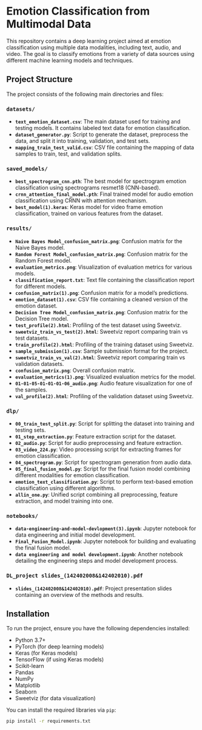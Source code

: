 # Emotion Classification from Multimodal Data

This repository contains a deep learning project aimed at emotion classification using multiple data modalities, including text, audio, and video. The goal is to classify emotions from a variety of data sources using different machine learning models and techniques.

## Project Structure

The project consists of the following main directories and files:

### `datasets/`
- **`text_emotion_dataset.csv`**: The main dataset used for training and testing models. It contains labeled text data for emotion classification.
- **`dataset_generator.py`**: Script to generate the dataset, preprocess the data, and split it into training, validation, and test sets.
- **`mapping_train_test_valid.csv`**: CSV file containing the mapping of data samples to train, test, and validation splits.

### `saved_models/`
- **`best_spectrogram_cnn.pth`**: The best model for spectrogram emotion classification using spectrograms resmet18 (CNN-based).
- **`crnn_attention_final_model.pth`**: Final trained model for audio emotion classification using CRNN with attention mechanism.
- **`best_model(1).keras`**: Keras model for video frame emotion classification, trained on various features from the dataset.

### `results/`
- **`Naive Bayes Model_confusion_matrix.png`**: Confusion matrix for the Naive Bayes model.
- **`Random Forest Model_confusion_matrix.png`**: Confusion matrix for the Random Forest model.
- **`evaluation_metrics.png`**: Visualization of evaluation metrics for various models.
- **`classification_report.txt`**: Text file containing the classification report for different models.
- **`confusion_matrix(1).png`**: Confusion matrix for a model’s predictions.
- **`emotion_dataset(1).csv`**: CSV file containing a cleaned version of the emotion dataset.
- **`Decision Tree Model_confusion_matrix.png`**: Confusion matrix for the Decision Tree model.
- **`test_profile(2).html`**: Profiling of the test dataset using Sweetviz.
- **`sweetviz_train_vs_test(2).html`**: Sweetviz report comparing train vs test datasets.
- **`train_profile(2).html`**: Profiling of the training dataset using Sweetviz.
- **`sample_submission(1).csv`**: Sample submission format for the project.
- **`sweetviz_train_vs_val(2).html`**: Sweetviz report comparing train vs validation datasets.
- **`confusion_matrix.png`**: Overall confusion matrix.
- **`evaluation_metrics(1).png`**: Visualized evaluation metrics for the model.
- **`01-01-05-01-01-01-06_audio.png`**: Audio feature visualization for one of the samples.
- **`val_profile(2).html`**: Profiling of the validation dataset using Sweetviz.

### `dlp/`
- **`00_train_test_split.py`**: Script for splitting the dataset into training and testing sets.
- **`01_step_extraction.py`**: Feature extraction script for the dataset.
- **`02_audio.py`**: Script for audio preprocessing and feature extraction.
- **`03_video_224.py`**: Video processing script for extracting frames for emotion classification.
- **`04_spectrogram.py`**: Script for spectrogram generation from audio data.
- **`05_final_fusion_model.py`**: Script for the final fusion model combining different modalities for emotion classification.
- **`emotion_text_classification.py`**: Script to perform text-based emotion classification using different algorithms.
- **`allin_one.py`**: Unified script combining all preprocessing, feature extraction, and model training into one.

### `notebooks/`
- **`data-engineering-and-model-devlopment(3).ipynb`**: Jupyter notebook for data engineering and initial model development.
- **`Final_Fusion_Model.ipynb`**: Jupyter notebook for building and evaluating the final fusion model.
- **`data engineering and model development.ipynb`**: Another notebook detailing the engineering steps and model development process.

### `DL_project slides_(142402008&142402010).pdf`
- **`slides_(142402008&142402010).pdf`**: Project presentation slides containing an overview of the methods and results.

## Installation

To run the project, ensure you have the following dependencies installed:

- Python 3.7+
- PyTorch (for deep learning models)
- Keras (for Keras models)
- TensorFlow (if using Keras models)
- Scikit-learn
- Pandas
- NumPy
- Matplotlib
- Seaborn
- Sweetviz (for data visualization)

You can install the required libraries via `pip`:

```bash
pip install -r requirements.txt

